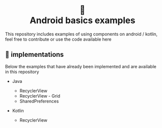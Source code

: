 
<h1 align="center">
  📱<br>Android basics examples
</h1>

This repository includes examples of using components on android / kotlin, feel free to contribute or use the code available here

## 📌 implementations

Below the examples that have already been implemented and are available in this repository

- Java
  * RecyclerView
  * RecyclerView - Grid
  * SharedPreferences

- Kotlin  
  * RecyclerView
